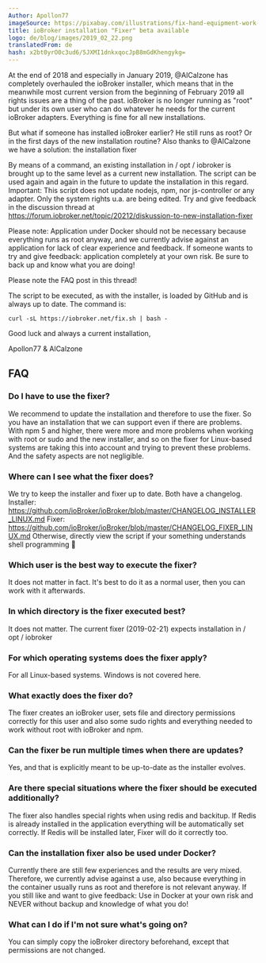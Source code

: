 ```yaml
---
Author: Apollon77
imageSource: https://pixabay.com/illustrations/fix-hand-equipment-work-sticker-2694108/
title: ioBroker installation "Fixer" beta available
logo: de/blog/images/2019_02_22.png
translatedFrom: de
hash: x2bt0yrO0c3ud6/5JXMI1dnkxqocJpB8mGdKhengykg=
---
```

At the end of 2018 and especially in January 2019, @AlCalzone has completely overhauled the ioBroker installer, which means that in the meanwhile most current version from the beginning of February 2019 all rights issues are a thing of the past. ioBroker is no longer running as "root" but under its own user who can do whatever he needs for the current ioBroker adapters.
Everything is fine for all new installations.
<!-- SOURCE: 698554 At the end of 2018 and especially in January 2019, @AlCalzone has completely overhauled the ioBroker installer, which means that in the meanwhile most current version from the beginning of February 2019 all rights issues are a thing of the past. ioBroker is no longer running as "root" but under its own user who can do whatever he needs for the current ioBroker adapters.
Everything is fine for all new installations. -->

But what if someone has installed ioBroker earlier? He still runs as root? Or in the first days of the new installation routine? Also thanks to @AlCalzone we have a solution: the installation fixer
<!-- SOURCE: 627535 But what if someone has installed ioBroker earlier? He still runs as root? Or in the first days of the new installation routine? Also thanks to @AlCalzone we have a solution: the installation fixer -->

By means of a command, an existing installation in / opt / iobroker is brought up to the same level as a current new installation. The script can be used again and again in the future to update the installation in this regard.
Important: This script does not update nodejs, npm, nor js-controller or any adapter. Only the system rights u.a. are being edited.
Try and give feedback in the discussion thread at https://forum.iobroker.net/topic/20212/diskussion-to-new-installation-fixer
<!-- SOURCE: 85787 By means of a command, an existing installation in / opt / iobroker is brought up to the same level as a current new installation. The script can be used again and again in the future to update the installation in this regard.
Important: This script does not update nodejs, npm, nor js-controller or any adapter. Only the system rights u.a. are being edited.
Try and give feedback in the discussion thread at https://forum.iobroker.net/topic/20212/diskussion-to-new-installation-fixer -->

Please note: Application under Docker should not be necessary because everything runs as root anyway, and we currently advise against an application for lack of clear experience and feedback. If someone wants to try and give feedback: application completely at your own risk. Be sure to back up and know what you are doing!
<!-- SOURCE: 472279 Please note: Application under Docker should not be necessary because everything runs as root anyway, and we currently advise against an application for lack of clear experience and feedback. If someone wants to try and give feedback: application completely at your own risk. Be sure to back up and know what you are doing! -->

Please note the FAQ post in this thread!
<!-- SOURCE: 907956 Please note the FAQ post in this thread! -->

The script to be executed, as with the installer, is loaded by GitHub and is always up to date. The command is:
<!-- SOURCE: 18596 The script to be executed, as with the installer, is loaded by GitHub and is always up to date. The command is: -->

```curl -sL https://iobroker.net/fix.sh | bash -```
<!-- ID: 564657 -->

Good luck and always a current installation,
<!-- SOURCE: 681199 Good luck and always a current installation, -->

Apollon77 & AlCalzone
<!-- SOURCE: 274782 Apollon77 & AlCalzone -->

## FAQ
<!-- SOURCE: 157135 ## FAQ -->
### Do I have to use the fixer?
<!-- SOURCE: 616243 ### Do I have to use the fixer? -->
We recommend to update the installation and therefore to use the fixer. So you have an installation that we can support even if there are problems. With npm 5 and higher, there were more and more problems when working with root or sudo and the new installer, and so on the fixer for Linux-based systems are taking this into account and trying to prevent these problems. And the safety aspects are not negligible.
<!-- SOURCE: 904594 We recommend to update the installation and therefore to use the fixer. So you have an installation that we can support even if there are problems. With npm 5 and higher, there were more and more problems when working with root or sudo and the new installer, and so on the fixer for Linux-based systems are taking this into account and trying to prevent these problems. And the safety aspects are not negligible. -->

### Where can I see what the fixer does?
<!-- SOURCE: 146417 ### Where can I see what the fixer does? -->
We try to keep the installer and fixer up to date.
Both have a changelog.
Installer: https://github.com/ioBroker/ioBroker/blob/master/CHANGELOG_INSTALLER_LINUX.md Fixer: https://github.com/ioBroker/ioBroker/blob/master/CHANGELOG_FIXER_LINUX.md Otherwise, directly view the script if your something understands shell programming 🙂
<!-- SOURCE: 819446 We try to keep the installer and fixer up to date.
Both have a changelog.
Installer: https://github.com/ioBroker/ioBroker/blob/master/CHANGELOG_INSTALLER_LINUX.md Fixer: https://github.com/ioBroker/ioBroker/blob/master/CHANGELOG_FIXER_LINUX.md Otherwise, directly view the script if your something understands shell programming 🙂 -->

### Which user is the best way to execute the fixer?
<!-- SOURCE: 63513 ### Which user is the best way to execute the fixer? -->
It does not matter in fact. It's best to do it as a normal user, then you can work with it afterwards.
<!-- SOURCE: 365991 It does not matter in fact. It's best to do it as a normal user, then you can work with it afterwards. -->

### In which directory is the fixer executed best?
<!-- SOURCE: 614375 ### In which directory is the fixer executed best? -->
It does not matter. The current fixer (2019-02-21) expects installation in / opt / iobroker
<!-- SOURCE: 244879 It does not matter. The current fixer (2019-02-21) expects installation in / opt / iobroker -->

### For which operating systems does the fixer apply?
<!-- SOURCE: 78652 ### For which operating systems does the fixer apply? -->
For all Linux-based systems. Windows is not covered here.
<!-- SOURCE: 254026 For all Linux-based systems. Windows is not covered here. -->

### What exactly does the fixer do?
<!-- SOURCE: 274041 ### What exactly does the fixer do? -->
The fixer creates an ioBroker user, sets file and directory permissions correctly for this user and also some sudo rights and everything needed to work without root with ioBroker and npm.
<!-- SOURCE: 601737 The fixer creates an ioBroker user, sets file and directory permissions correctly for this user and also some sudo rights and everything needed to work without root with ioBroker and npm. -->

### Can the fixer be run multiple times when there are updates?
<!-- SOURCE: 386131 ### Can the fixer be run multiple times when there are updates? -->
Yes, and that is explicitly meant to be up-to-date as the installer evolves.
<!-- SOURCE: 412302 Yes, and that is explicitly meant to be up-to-date as the installer evolves. -->

### Are there special situations where the fixer should be executed additionally?
<!-- SOURCE: 168877 ### Are there special situations where the fixer should be executed additionally? -->
The fixer also handles special rights when using redis and backitup. If Redis is already installed in the application everything will be automatically set correctly. If Redis will be installed later, Fixer will do it correctly too.
<!-- SOURCE: 897908 The fixer also handles special rights when using redis and backitup. If Redis is already installed in the application everything will be automatically set correctly. If Redis will be installed later, Fixer will do it correctly too. -->

### Can the installation fixer also be used under Docker?
<!-- SOURCE: 178761 ### Can the installation fixer also be used under Docker? -->
Currently there are still few experiences and the results are very mixed. Therefore, we currently advise against a use, also because everything in the container usually runs as root and therefore is not relevant anyway. If you still like and want to give feedback: Use in Docker at your own risk and NEVER without backup and knowledge of what you do!
<!-- SOURCE: 608131 Currently there are still few experiences and the results are very mixed. Therefore, we currently advise against a use, also because everything in the container usually runs as root and therefore is not relevant anyway. If you still like and want to give feedback: Use in Docker at your own risk and NEVER without backup and knowledge of what you do! -->

### What can I do if I'm not sure what's going on?
<!-- SOURCE: 622505 ### What can I do if I'm not sure what's going on? -->
You can simply copy the ioBroker directory beforehand, except that permissions are not changed.
<!-- SOURCE: 938847 You can simply copy the ioBroker directory beforehand, except that permissions are not changed. -->